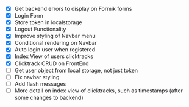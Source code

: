 - [x] Get backend errors to display on Formik forms
- [x] Login Form
- [x] Store token in localstorage
- [x] Logout Functionality
- [x] Improve styling of Navbar menu
- [x] Conditional rendering on Navbar
- [x] Auto login user when registered
- [x] Index View of users clicktracks
- [x] Clicktrack CRUD on FrontEnd
- [ ] Get user object from local storage, not just token
- [ ] Fix navbar styling
- [ ] Add flash messages
- [ ] More detail on index view of clicktracks, such as timestamps (after some changes to backend)